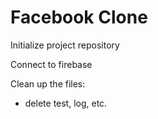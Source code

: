 # Facebook Clone

Initialize project repository

Connect to firebase

Clean up the files:
 - delete test, log, etc.